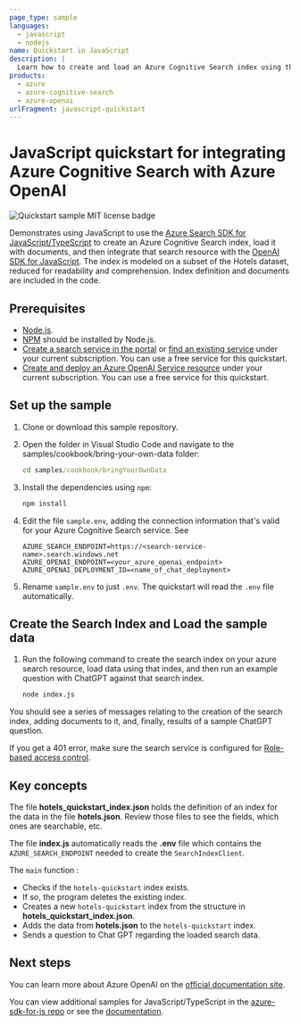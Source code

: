 ```yaml
---
page_type: sample
languages:
  - javascript
  - nodejs
name: Quickstart in JavaScript
description: |
  Learn how to create and load an Azure Cognitive Search index using the Azure SDK for Javascript, and then use that index for chat operations using the OpenAI SDK for Javascript.
products:
  - azure
  - azure-cognitive-search
  - azure-openai
urlFragment: javascript-quickstart
---
```


# JavaScript quickstart for integrating Azure Cognitive Search with Azure OpenAI

![Quickstart sample MIT license badge](https://img.shields.io/badge/license-MIT-green.svg)

Demonstrates using JavaScript to use the [Azure Search SDK for JavaScript/TypeScript](https://docs.microsoft.com/javascript/api/overview/azure/search-documents-readme?view=azure-node-latest) to create an Azure Cognitive Search index, load it with documents, and then integrate that search resource with the [OpenAI SDK for JavaScript](https://github.com/openai/openai-node?tab=readme-ov-file#microsoft-azure-openai). The index is modeled on a subset of the Hotels dataset, reduced for readability and comprehension. Index definition and documents are included in the code.

## Prerequisites

+ [Node.js](https://nodejs.org).
+ [NPM](https://www.npmjs.com) should be installed by Node.js.
+ [Create a search service in the portal](https://learn.microsoft.com/azure/search/search-create-service-portal) or [find an existing service](https://ms.portal.azure.com/#blade/HubsExtension/BrowseResourceBlade/resourceType/Microsoft.Search%2FsearchServices) under your current subscription. You can use a free service for this quickstart.
+ [Create and deploy an Azure OpenAI Service resource](https://learn.microsoft.com/azure/ai-services/openai/how-to/create-resource?pivots=web-portal) under your current subscription. You can use a free service for this quickstart.

## Set up the sample

1. Clone or download this sample repository.

1. Open the folder in Visual Studio Code and navigate to the samples/cookbook/bring-your-own-data folder:

   ```cmd
   cd samples/cookbook/bringYourOwnData
   ```

1. Install the dependencies using `npm`:

    ```bash
    npm install
    ```

1. Edit the file `sample.env`, adding the connection information that's valid for your Azure Cognitive Search service. See 

   ```nodejs
   AZURE_SEARCH_ENDPOINT=https://<search-service-name>.search.windows.net
   AZURE_OPENAI_ENDPOINT=<your_azure_openai_endpoint>
   AZURE_OPENAI_DEPLOYMENT_ID=<name_of_chat_deployment>
   ```

1. Rename `sample.env` to just `.env`. The quickstart will read the `.env` file automatically.

## Create the Search Index and Load the sample data

1. Run the following command to create the search index on your azure search resource, load data using that index, and then run an example question with ChatGPT against that search index.

    ```bash
    node index.js
    ```

You should see a series of messages relating to the creation of the search index, adding documents to it, and, finally, results of a sample ChatGPT question.

If you get a 401 error, make sure the search service is configured for [Role-based access control](https://learn.microsoft.com/azure/search/search-security-rbac).

## Key concepts

The file **hotels_quickstart_index.json** holds the definition of an index for the data in the file **hotels.json**. Review those files to see the fields, which ones are searchable, etc.

The file **index.js** automatically reads the **.env** file which contains the `AZURE_SEARCH_ENDPOINT` needed to create the `SearchIndexClient`.

The `main` function :

+ Checks if the `hotels-quickstart` index exists.
+ If so, the program deletes the existing index.
+ Creates a new `hotels-quickstart` index from the structure in **hotels_quickstart_index.json**.
+ Adds the data from **hotels.json** to the `hotels-quickstart` index.
+ Sends a question to Chat GPT regarding the loaded search data.

## Next steps

You can learn more about Azure OpenAI on the [official documentation site](https://docs.microsoft.com/azure/ai-services/openai/).

You can view additional samples for JavaScript/TypeScript in the [azure-sdk-for-js repo](https://github.com/Azure/azure-sdk-for-js/tree/master/sdk/openai/openai/samples) or see the [documentation](https://docs.microsoft.com/javascript/api/overview/azure/openai-readme?view=azure-node-preview).
